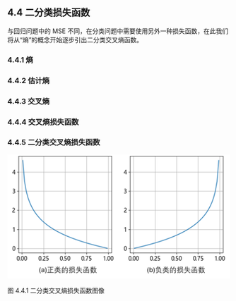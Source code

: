 
## 4.4 二分类损失函数

与回归问题中的 MSE 不同，在分类问题中需要使用另外一种损失函数，在此我们将从“熵”的概念开始逐步引出二分类交叉熵函数。

### 4.4.1 熵

### 4.4.2 估计熵

### 4.4.3 交叉熵

### 4.4.4 交叉熵损失函数

### 4.4.5 二分类交叉熵损失函数

<img src="./img/bce.png" width=520>

图 4.4.1 二分类交叉熵损失函数图像

